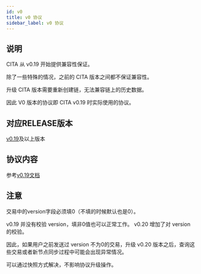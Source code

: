 ```yaml
---
id: v0
title: v0 协议
sidebar_label: v0 协议
---
```


## 说明
CITA 从 v0.19 开始提供兼容性保证。

除了一些特殊的情况，之前的 CITA 版本之间都不保证兼容性。

升级 CITA 版本需要重新创建链，无法兼容链上的历史数据。

因此 V0 版本的协议即 CITA v0.19 时实际使用的协议。

## 对应RELEASE版本
[v0.19](https://github.com/cryptape/cita/releases/tag/v0.19)及以上版本


## 协议内容
参考[v0.19文档](https://github.com/cryptape/cita/releases/tag/v0.19)

## 注意
交易中的version字段必须填0（不填的时候默认也是0）。

v0.19 并没有校验 version，填非0值也可以正常工作。 v0.20 增加了对 version 的校验。

因此，如果用户之前发送过 version 不为0的交易，升级 v0.20 版本之后，查询这些交易或者新节点同步过程中可能会出现异常情况。

可以通过快照方式解决，不影响协议升级操作。
